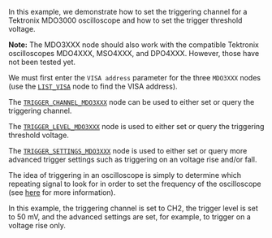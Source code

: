 <!--Add SEO here-->

In this example, we demonstrate how to set the triggering channel for a Tektronix MDO3000 oscilloscope and how to set the trigger threshold voltage. 

**Note:** The MDO3XXX node should also work with the compatible Tektronix oscilloscopes MDO4XXX, MSO4XXX, and DPO4XXX. However, those have not been tested yet.

We must first enter the `VISA address` parameter for the three `MDO3XXX` nodes (use the [`LIST_VISA`](https://github.com/flojoy-ai/nodes/blob/develop/IO/INSTRUMENTS/QCODES/LIST_VISA/LIST_VISA.py) node to find the VISA address).

The [`TRIGGER_CHANNEL_MDO3XXX`](https://github.com/flojoy-ai/nodes/tree/develop/IO/INSTRUMENTS/OSCILLOSCOPES/TEKTRONIX/MDO3XXX/BASIC/TRIGGER_CHANNEL_MDO3XXX) node can be used to either set or query the triggering channel. 

The [`TRIGGER_LEVEL_MDO3XXX`](https://github.com/flojoy-ai/nodes/tree/develop/IO/INSTRUMENTS/OSCILLOSCOPES/TEKTRONIX/MDO3XXX/BASIC/TRIGGER_LEVEL_MDO3XXX) node is used to either set or query the triggering threshold voltage. 

The [`TRIGGER_SETTINGS_MDO3XXX`](https://github.com/flojoy-ai/nodes/tree/develop/IO/INSTRUMENTS/OSCILLOSCOPES/TEKTRONIX/MDO3XXX/BASIC/TRIGGER_SETTINGS_MDO3XXX) node is used to either set or query more advanced trigger settings such as triggering on an voltage rise and/or fall. 

The idea of triggering in an oscilloscope is simply to determine which repeating signal to look for in order to set the frequency of the oscilloscope (see [here](https://www.electronics-notes.com/articles/test-methods/oscilloscope/oscilloscope-trigger.php) for more information).

In this example, the triggering channel is set to CH2, the trigger level is set to 50 mV, and the advanced settings are set, for example, to trigger on a voltage rise only.